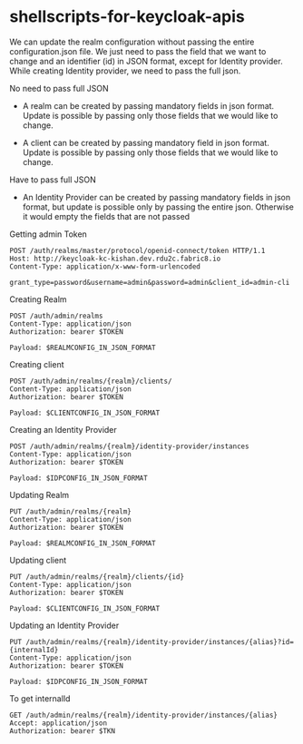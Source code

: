# shellscripts-for-keycloak-apis

We can update the realm configuration without passing the entire configuration.json file. We just need to pass the field that we want to change and an identifier (id) in JSON format, except for Identity provider. While creating Identity provider, we need to pass the full json.

No need to pass full JSON
- A realm can be created by passing mandatory fields in json format. Update is possible by passing only those fields that we would like to change.

- A client can be created by passing mandatory field in json format. Update is possible by passing only those fields that we would like to change.

Have to pass full JSON
- An Identity Provider can be created by passing mandatory fields in json format, but update is possible only by passing the entire json. Otherwise it would empty the fields that are not passed


Getting admin Token 
```
POST /auth/realms/master/protocol/openid-connect/token HTTP/1.1
Host: http://keycloak-kc-kishan.dev.rdu2c.fabric8.io
Content-Type: application/x-www-form-urlencoded

grant_type=password&username=admin&password=admin&client_id=admin-cli

```

Creating Realm
```
POST /auth/admin/realms
Content-Type: application/json
Authorization: bearer $TOKEN

Payload: $REALMCONFIG_IN_JSON_FORMAT
```

Creating client
```
POST /auth/admin/realms/{realm}/clients/
Content-Type: application/json
Authorization: bearer $TOKEN

Payload: $CLIENTCONFIG_IN_JSON_FORMAT
```

Creating an Identity Provider
```
POST /auth/admin/realms/{realm}/identity-provider/instances
Content-Type: application/json
Authorization: bearer $TOKEN

Payload: $IDPCONFIG_IN_JSON_FORMAT
```


Updating Realm
```
PUT /auth/admin/realms/{realm}
Content-Type: application/json
Authorization: bearer $TOKEN

Payload: $REALMCONFIG_IN_JSON_FORMAT
```

Updating client
```
PUT /auth/admin/realms/{realm}/clients/{id}
Content-Type: application/json
Authorization: bearer $TOKEN

Payload: $CLIENTCONFIG_IN_JSON_FORMAT
```

Updating an Identity Provider
```
PUT /auth/admin/realms/{realm}/identity-provider/instances/{alias}?id={internalId}
Content-Type: application/json
Authorization: bearer $TOKEN

Payload: $IDPCONFIG_IN_JSON_FORMAT
```

To get internalId
```
GET /auth/admin/realms/{realm}/identity-provider/instances/{alias}
Accept: application/json
Authorization: bearer $TKN
```
